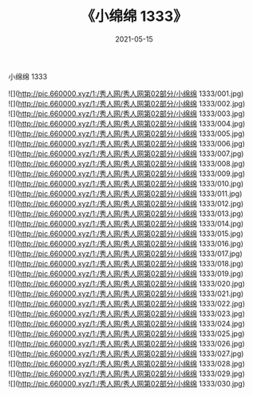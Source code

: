 ﻿---
layout: post
title:  《小绵绵 1333》
date:   2021-05-15
img: http://pic.660000.xyz/1:/秀人网/秀人网第02部分/小绵绵 1333/000.jpg
categories: [美女, 清纯, 唯美]
---

小绵绵 1333

  ![](http://pic.660000.xyz/1:/秀人网/秀人网第02部分/小绵绵 1333/001.jpg) <br> ![](http://pic.660000.xyz/1:/秀人网/秀人网第02部分/小绵绵 1333/002.jpg) <br> ![](http://pic.660000.xyz/1:/秀人网/秀人网第02部分/小绵绵 1333/003.jpg) <br> ![](http://pic.660000.xyz/1:/秀人网/秀人网第02部分/小绵绵 1333/004.jpg) <br> ![](http://pic.660000.xyz/1:/秀人网/秀人网第02部分/小绵绵 1333/005.jpg) <br> ![](http://pic.660000.xyz/1:/秀人网/秀人网第02部分/小绵绵 1333/006.jpg) <br> ![](http://pic.660000.xyz/1:/秀人网/秀人网第02部分/小绵绵 1333/007.jpg) <br> ![](http://pic.660000.xyz/1:/秀人网/秀人网第02部分/小绵绵 1333/008.jpg) <br> ![](http://pic.660000.xyz/1:/秀人网/秀人网第02部分/小绵绵 1333/009.jpg) <br> ![](http://pic.660000.xyz/1:/秀人网/秀人网第02部分/小绵绵 1333/010.jpg) <br> ![](http://pic.660000.xyz/1:/秀人网/秀人网第02部分/小绵绵 1333/011.jpg) <br> ![](http://pic.660000.xyz/1:/秀人网/秀人网第02部分/小绵绵 1333/012.jpg) <br> ![](http://pic.660000.xyz/1:/秀人网/秀人网第02部分/小绵绵 1333/013.jpg) <br> ![](http://pic.660000.xyz/1:/秀人网/秀人网第02部分/小绵绵 1333/014.jpg) <br> ![](http://pic.660000.xyz/1:/秀人网/秀人网第02部分/小绵绵 1333/015.jpg) <br> ![](http://pic.660000.xyz/1:/秀人网/秀人网第02部分/小绵绵 1333/016.jpg) <br> ![](http://pic.660000.xyz/1:/秀人网/秀人网第02部分/小绵绵 1333/017.jpg) <br> ![](http://pic.660000.xyz/1:/秀人网/秀人网第02部分/小绵绵 1333/018.jpg) <br> ![](http://pic.660000.xyz/1:/秀人网/秀人网第02部分/小绵绵 1333/019.jpg) <br> ![](http://pic.660000.xyz/1:/秀人网/秀人网第02部分/小绵绵 1333/020.jpg) <br> ![](http://pic.660000.xyz/1:/秀人网/秀人网第02部分/小绵绵 1333/021.jpg) <br> ![](http://pic.660000.xyz/1:/秀人网/秀人网第02部分/小绵绵 1333/022.jpg) <br> ![](http://pic.660000.xyz/1:/秀人网/秀人网第02部分/小绵绵 1333/023.jpg) <br> ![](http://pic.660000.xyz/1:/秀人网/秀人网第02部分/小绵绵 1333/024.jpg) <br> ![](http://pic.660000.xyz/1:/秀人网/秀人网第02部分/小绵绵 1333/025.jpg) <br> ![](http://pic.660000.xyz/1:/秀人网/秀人网第02部分/小绵绵 1333/026.jpg) <br> ![](http://pic.660000.xyz/1:/秀人网/秀人网第02部分/小绵绵 1333/027.jpg) <br> ![](http://pic.660000.xyz/1:/秀人网/秀人网第02部分/小绵绵 1333/028.jpg) <br> ![](http://pic.660000.xyz/1:/秀人网/秀人网第02部分/小绵绵 1333/029.jpg) <br> ![](http://pic.660000.xyz/1:/秀人网/秀人网第02部分/小绵绵 1333/030.jpg) <br>
